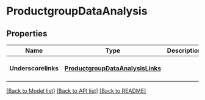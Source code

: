 # ProductgroupDataAnalysis

## Properties
Name | Type | Description | Notes
------------ | ------------- | ------------- | -------------
**Underscorelinks** | [**ProductgroupDataAnalysisLinks**](ProductgroupDataAnalysisLinks.md) |  | [optional] [default to null]

[[Back to Model list]](../README.md#documentation-for-models) [[Back to API list]](../README.md#documentation-for-api-endpoints) [[Back to README]](../README.md)


